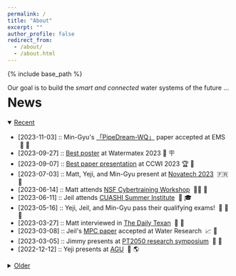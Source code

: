 ```yaml
---
permalink: /
title: "About"
excerpt: ""
author_profile: false
redirect_from: 
  - /about/
  - /about.html
---
```


{% include base_path %}

<div style="float:left">Our goal is to build the <i>smart and connected</i> water systems of the future ... <div id="cursor"></div></div>

<div id="webgl"></div>
<script src="../lib/three.min.js"></script>
<script src="../lib/TerrainLoader.js"></script>
<script>

 "use strict";

 var scene = new THREE.Scene();
 scene.background = new THREE.Color( 0x1a202c );

 var axes = new THREE.AxesHelper(0);
 scene.add(axes);

 const ambientLight = new THREE.AmbientLight(0xffffff, 0.9);

 scene.add(ambientLight);

 var renderer = new THREE.WebGLRenderer();
 document.body.appendChild(renderer.domElement);

 var camera = new THREE.PerspectiveCamera(45, 1, 0.1, 1000);
 camera.position.set(0, -50, 50);
 camera.rotation.set(3.14 / 4, 0, 0);

 function resizeCanvasToDisplaySize() {
    const canvas = renderer.domElement;
    const width = canvas.clientWidth;
    const height = canvas.clientHeight;
    if (canvas.width !== width ||canvas.height !== height) {
        renderer.setSize(width, height, false);
        camera.aspect = width / height;
        camera.updateProjectionMatrix();
    }
 }

 var terrainLoader_0 = new THREE.TerrainLoader();
 var terrainLoader_1 = new THREE.TerrainLoader();
 terrainLoader_0.load('../files/jotunheimen_flood.bin', function(data) {

     terrainLoader_1.load('../files/jotunheimen.bin', function(data) {
         const width = 200;
         const height = 200;
         const size = width * height;
         var geometry = new THREE.PlaneGeometry(45, 45, width - 1, height - 1);
         var texture_data = new Uint8ClampedArray(size);

         for (var i = 0, l = geometry.attributes.position.count; i < l; i++) {
             geometry.attributes.position.setZ(i, data[i] / 65535 * 10);
         }

         for (var i = 0, l = size; i < l; i++) {
             texture_data[i] = (data[i] / 65535 * 255);
         }

         const texture = new THREE.DataTexture(texture_data, width, height,
                                               THREE.LuminanceFormat, THREE.UnsignedByteType,
                                               THREE.UVMapping,
                                               THREE.ClampToEdgeMapping, THREE.ClampToEdgeMapping);
         texture.flipY = true;

         var material = new THREE.MeshBasicMaterial({
             map: texture,
             wireframe: false
         });

         var plane = new THREE.Mesh(geometry, material);
         scene.add(plane);
     });

     const width = 200;
     const height = 200;
     const size = width * height;
     var geometry = new THREE.PlaneGeometry(45, 45, width - 1, height - 1);
     var texture_data = new Uint8ClampedArray(size);

     for (var i = 0, l = geometry.attributes.position.count; i < l; i++) {
         geometry.attributes.position.setZ(i, (data[i] - 200) / 65535 * 10);
     }

     var material = new THREE.MeshBasicMaterial({
         color: 0x00ffff,
         opacity: 0.4,
         transparent: true,
         wireframe: false
     });

     var plane = new THREE.Mesh(geometry, material);
     scene.add(plane);

 });

 document.getElementById('webgl').appendChild(renderer.domElement);

 function animate() {

     resizeCanvasToDisplaySize();

     if (scene.children.length > 3) {
         scene.children[2].rotation.z += 0.005;
         scene.children[3].rotation.z += 0.005;
     }
     requestAnimationFrame(animate);
     renderer.render(scene, camera);
 }

 animate();

</script>

<!-- <div class="page__col-wrap"></div> -->

<h1>News</h1>

<details open>
    <summary><u>Recent</u></summary>
     <ul>
         <li>[2023-11-03] :: Min-Gyu's <a href="https://doi.org/10.1016/j.envsoft.2023.105868">「PipeDream-WQ」</a> paper accepted at EMS &nbsp;🦠 📔</li>
         <li>[2023-09-27] :: <a href="https://future-water.github.io/publication/2023-09-24-state">Best poster</a> at Watermatex 2023 🥇 🪧</li>
         <li>[2023-09-07] :: <a href="https://future-water.github.io/publication/2023-09-04-state">Best paper presentation</a> at CCWI 2023 🏆 📜</li>
         <li>[2023-07-03] :: Matt, Yeji, and Min-Gyu present at <a href="https://www.novatech2023.org/en">Novatech 2023</a> &nbsp;🇫🇷 🥐</li>
         <li>[2023-06-14] :: Matt attends <a href="https://www.linkedin.com/posts/venkatesh-merwade-255633b9_the-cybertraining-workshop-led-by-venkatesh-activity-7075566765581205504-ycIa">NSF Cybertraining Workshop</a> &nbsp;🧑‍💻 🦾</li>
         <li>[2023-06-11] :: Jeil attends <a href="https://www.cuahsi.org/summer-institute">CUASHI Summer Institute</a> &nbsp;🏫 🎓</li>
         <li>[2023-05-16] :: Yeji, Jeil, and Min-Gyu pass their qualifying exams! &nbsp;🎉 🎊 🥂</li>
         <li>[2023-03-27] :: Matt interviewed in <a href="https://thedailytexan.com/2023/03/27/ut-researchers-develop-smart-stormwater-basin-to-prevent-flooding-protect-water-quality/">The Daily Texan</a> &nbsp;🤠 📰</li>
         <li>[2023-03-08] :: Jeil's <a href="https://doi.org/10.1016/j.watres.2023.119825">MPC paper</a> accepted at Water Research &nbsp;📈 📔</li>
         <li>[2023-03-05] :: Jimmy presents at <a href="https://liberalarts.utexas.edu/events/planet-texas-2050-symposium-resilience-research-in-action-3">PT2050 research symposium</a> &nbsp;🎤 🤠</li>
         <li>[2022-12-12] :: Yeji presents at <a href="https://agu2022fallmeeting-agu.ipostersessions.com/default.aspx?s=EE-07-F8-EC-79-06-9C-43-B1-81-C4-E7-B2-3B-50-DB">AGU</a> &nbsp;🎤 🌎</li>
     </ul>
</details>

<details>
    <summary><u>Older</u></summary>
     <ul>
         <li>[2022-08-26] :: Matt presents at <a href="https://www.tfma.org/mpage/2022-summit">TFMA</a> &nbsp;🌊</li>
         <li>[2022-06-08] :: Matt and Jeil present at <a href="https://www.ewricongress.org/">EWRI</a> &nbsp;🚰</li>
         <li>[2022-05-09] :: Matt and Jeil present at <a href="https://www.awra.org/AWRA/Members/Events_and_Education/Events/2022_GIS_Conference/2022_GIS_Conference.aspx">AWRA</a> &nbsp;🗺️</li>
         <li>[2022-04-13] :: Yeji presents at <a href="https://bridgingbarriers.utexas.edu/events/planet-texas-2050-research-symposium-week-resilience-action">PT2050 research symposium</a> 🎤</li>
         <li>[2022-02-11] :: Matt interviewed in <a href="https://www.estormwater.com/software/software-modeling/article/10983678/new-real-time-digital-twin-can-forecast-storm-water-overflows">Stormwater Solutions</a> 🌧️</li>
        <li>[2022-01-10] :: Matt and Jeil present at <a href="https://udm2022.org/">UDM</a> 🚰</li>
        <li>[2021-12-14] :: Matt presents at <a href="https://agu2021fallmeeting-agu.ipostersessions.com/default.aspx?s=F1-C8-0B-47-ED-CA-AA-4A-E8-4E-61-8B-E6-19-33-99">AGU</a> 🌎</li>
        <li>[2021-10-22] :: Matt presents at the <a href="https://www.jsg.utexas.edu/dgs/events/wce-seminar">WCE Seminar Series</a> &nbsp;🎤</li>
        <li>[2021-10-01] :: <a href="https://www.sciencedirect.com/science/article/pii/S1364815221001638">「PipeDream」</a> published in EMS &nbsp;📔</li>
        <li>[2021-07-21] :: Matt interviewed in <a href="https://elpasomatters.org/2021/07/21/stagnant-floodwaters-pose-public-health-problem/">El Paso Matters</a> &nbsp;🤠</li>
        <li>[2021-06-26] :: <a href="https://agupubs.onlinelibrary.wiley.com/doi/full/10.1029/2020WR029551">「Observability-based sensor placement」</a> published in WRR &nbsp;📔</li>
        <li>[2021-05-13] :: Matt presents at <a href="https://www.incose.org/">INCOSE</a> &nbsp;🚰</li>
        <li>[2021-02-09] :: <a href="https://amt.copernicus.org/articles/14/995/2021/">「Multipollutant monitors」</a> published in AMT &nbsp;📔</li>
        <li>[2021-01-21] :: Matt presents at <a href="https://cwe.engr.utexas.edu/resources/ewre-seminar/">EWRE Seminar Series</a> &nbsp;🚰</li>
    </ul>
</details>

<br>

